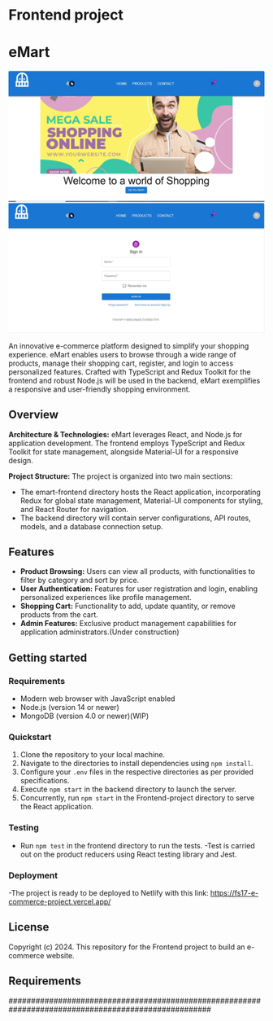 # Frontend project

# eMart

![Homepage](./src/images/homepage.JPG)
![Login page](./src/images/loginn.JPG)

An innovative e-commerce platform designed to simplify your shopping experience. eMart enables users to browse through a wide range of products, manage their shopping cart, register, and login to access personalized features. Crafted with TypeScript and Redux Toolkit for the frontend and robust Node.js will be used in the backend, eMart exemplifies a responsive and user-friendly shopping environment.

## Overview

**Architecture & Technologies:** eMart leverages React, and Node.js for application development. The frontend employs TypeScript and Redux Toolkit for state management, alongside Material-UI for a responsive design.

**Project Structure:** The project is organized into two main sections:

- The emart-frontend directory hosts the React application, incorporating Redux for global state management, Material-UI components for styling, and React Router for navigation.
- The backend directory will contain server configurations, API routes, models, and a database connection setup.

## Features

- **Product Browsing:** Users can view all products, with functionalities to filter by category and sort by price.
- **User Authentication:** Features for user registration and login, enabling personalized experiences like profile management.
- **Shopping Cart:** Functionality to add, update quantity, or remove products from the cart.
- **Admin Features:** Exclusive product management capabilities for application administrators.(Under construction)

## Getting started

### Requirements

- Modern web browser with JavaScript enabled
- Node.js (version 14 or newer)
- MongoDB (version 4.0 or newer)(WIP)

### Quickstart

1. Clone the repository to your local machine.
2. Navigate to the directories to install dependencies using `npm install`.
3. Configure your `.env` files in the respective directories as per provided specifications.
4. Execute `npm start` in the backend directory to launch the server.
5. Concurrently, run `npm start` in the Frontend-project directory to serve the React application.

### Testing

- Run `npm test` in the frontend directory to run the tests.
  -Test is carried out on the product reducers using React testing library and Jest.

### Deployment

-The project is ready to be deployed to Netlify with this link: https://fs17-e-commerce-project.vercel.app/

## License

Copyright (c) 2024.
This repository for the Frontend project to build an e-commerce website.

## Requirements

#####################################################################################################
